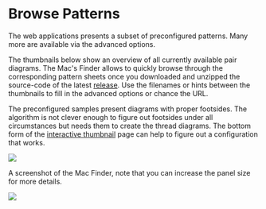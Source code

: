 Browse Patterns
===============

The web applications presents a subset of preconfigured patterns. Many more are available via the advanced options.

The thumbnails below show an overview of all currently available pair diagrams. The Mac's Finder allows to quickly browse through the corresponding pattern sheets once you downloaded and unzipped the source-code of the latest [release]. Use the filenames or hints between the thumbnails to fill in the advanced options or chance the URL. 

The preconfigured samples present diagrams with proper footsides. The algorithm is not clever enough to figure out footsides under all circumstances but needs them to create the thread diagrams. The bottom form of the [interactive thumbnail] page can help to figure out a configuration that works.

[interactive thumbnail]: https://d-bl.github.io/GroundForge/thumbnails.html
[release]: https://github.com/d-bl/GroundForge/releases

![](https://d-bl.github.io/GroundForge/images/overview.png)


A screenshot of the Mac Finder, note that you can increase the panel size for more details.

![](https://raw.githubusercontent.com/wiki/d-bl/GroundForge/browse-mac.png)

